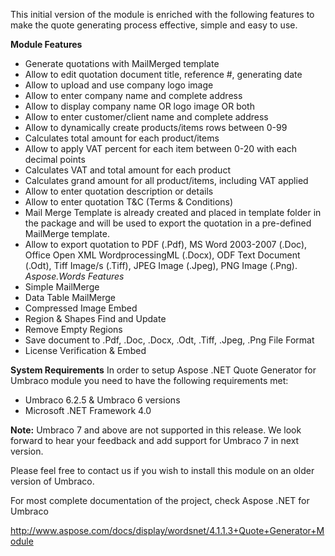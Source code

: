 ﻿This initial version of the module is enriched with the following features to make the quote generating process effective, simple and easy to use.

**Module Features**
* Generate quotations with MailMerged template
* Allow to edit quotation document title, reference #, generating date
* Allow to upload and use company logo image
* Allow to enter company name and complete address
* Allow to display company name OR logo image OR both
* Allow to enter customer/client name and complete address
* Allow to dynamically create products/items rows between 0-99
* Calculates total amount for each product/items
* Allow to apply VAT percent for each item between 0-20 with each decimal points
* Calculates VAT and total amount for each product
* Calculates grand amount for all product/items, including VAT applied
* Allow to enter quotation description or details
* Allow to enter quotation T&C (Terms & Conditions)
* Mail Merge Template is already created and placed in template folder in the package and will be used to export the quotation in a pre-defined MailMerge template.
* Allow to export quotation to PDF (.Pdf), MS Word 2003-2007 (.Doc), Office Open XML WordprocessingML (.Docx), ODF Text Document (.Odt), Tiff Image/s (.Tiff), JPEG Image (.Jpeg), PNG Image (.Png).
*Aspose.Words Features*
* Simple MailMerge
* Data Table MailMerge
* Compressed Image Embed
* Region & Shapes Find and Update
* Remove Empty Regions
* Save document to .Pdf, .Doc, .Docx, .Odt, .Tiff, .Jpeg, .Png File Format
* License Verification & Embed 

**System Requirements**
In order to setup Aspose .NET Quote Generator for Umbraco module you need to have the following requirements met:
* Umbraco 6.2.5 & Umbraco 6 versions
* Microsoft .NET Framework 4.0

**Note:** Umbraco 7 and above are not supported in this release. We look forward to hear your feedback and add support for Umbraco 7 in next version.

Please feel free to contact us if you wish to install this module on an older version of Umbraco.

For most complete documentation of the project, check Aspose .NET for Umbraco

http://www.aspose.com/docs/display/wordsnet/4.1.1.3+Quote+Generator+Module
